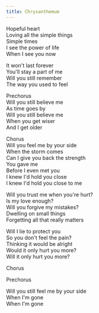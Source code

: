 ```yaml
---
title: Chrysanthemum
---
```

      
Hopeful heart  
Loving all the simple things  
Simple times  
I see the power of life  
When I see you now  
  
It won't last forever  
You'll stay a part of me  
Will you still remember  
The way you used to feel  
  
Prechorus  
Will you still believe me  
As time goes by  
Will you still believe me  
When you get wiser  
And I get older  
  
Chorus  
Will you feel me by your side  
When the storm comes  
Can I give you back the strength  
You gave me   
Before I even met you  
I knew I'd hold you close  
I knew I'd hold you close to me  
  
Will you trust me when you're hurt?  
Is my love enough?  
Will you forgive my mistakes?  
Dwelling on small things  
Forgetting all that really matters  
  
Will I lie to protect you  
So you don't feel the pain?  
Thinking it would be alright  
Would it only hurt you more?  
Will it only hurt you more?  
  
Chorus  
  
Prechorus   
  
Will you still feel me by your side  
When I'm gone  
When I'm gone  
